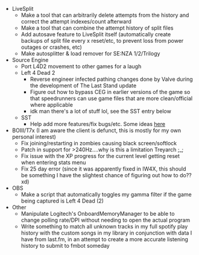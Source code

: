 - LiveSplit
  - Make a tool that can arbitrarily delete attempts from the history and correct the attempt indexes/count afterward
  - Make a tool that can combine the attempt history of split files
  - Add autosave feature to LiveSplit itself (automatically create backups of split file every x reset/etc, to prevent loss from power outages or crashes, etc)
  - Make autosplitter & load remover for SE:NZA 1/2/Trilogy
- Source Engine
  - Port L4D2 movement to other games for a laugh
  - Left 4 Dead 2
    - Reverse engineer infected pathing changes done by Valve during the development of The Last Stand update
    - Figure out how to bypass CEG in earlier versions of the game so that speedrunners can use game files that are more clean/official where applicable
    - idk man there's a lot of stuff lol, see the SST entry below
  - SST
    - Help add more features/fix bugs/etc. Some ideas [here](https://github.com/SirWillian/sst/issues)
- BOIII/T7x (I am aware the client is defunct, this is mostly for my own personal interest)
  - Fix joining/restarting in zombies causing black screen/softlock
  - Patch in support for >240Hz....why is this a limitation Treyarch ;_;
  - Fix issue with the XP progress for the current level getting reset when entering stats menu
  - Fix 25 day error (since it was apparently fixed in IW4X, this should be something I have the slightest chance of figuring out how to do?? xd)
- OBS
  - Make a script that automatically toggles my gamma filter if the game being captured is Left 4 Dead (2)
- Other
  - Manipulate Logitech's OnboardMemoryManager to be able to change polling rate/DPI without needing to open the actual program
  - Write something to match all unknown tracks in my full spotify play history with the custom songs in my library in conjunction with data I have from last.fm, in an attempt to create a more accurate listening history to submit to fmbot someday
